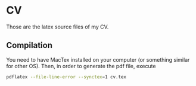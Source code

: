 # CV

Those are the latex source files of my CV.

## Compilation

You need to have MacTex installed on your computer (or something similar for other OS). 
Then, in order to generate the pdf file, execute

```bash
pdflatex --file-line-error --synctex=1 cv.tex
```
